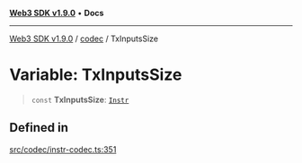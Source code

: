 [**Web3 SDK v1.9.0**](../../../README.md) • **Docs**

***

[Web3 SDK v1.9.0](../../../globals.md) / [codec](../README.md) / TxInputsSize

# Variable: TxInputsSize

> `const` **TxInputsSize**: [`Instr`](../type-aliases/Instr.md)

## Defined in

[src/codec/instr-codec.ts:351](https://github.com/Mystic-Nayy/alephium-web3/blob/c1afd789a197ce5fe21f08c2965942090157c33d/packages/web3/src/codec/instr-codec.ts#L351)
